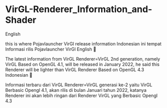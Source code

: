 # VirGL-Renderer_Information_and-Shader
English 

this is where Pojavlauncher VirGl release information 
Indonesian 
ini tempat Informasi rilis Pojavlauncher VirGl
English 🔽

The latest information from VirGL Renderer=VirGL 2nd generation, namely VirGL Based on OpenGL 4.1, will be released in January 2022, he said this Renderer will be lighter than VirGL Renderer Based on OpenGL 4.3
Indonesian 🔽

Informasi terbaru dari VirGL Renderer=VirGL generasi ke-2 yaitu VirGL Berbasic Opengl 4.1, akan rilis di bulan Januari tahun 2022, katanya Renderer ini akan lebih ringan dari Renderer VirGL yang Berbasic Opengl 4.3
